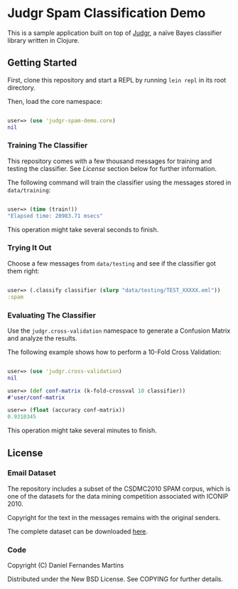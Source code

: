 # Judgr Spam Classification Demo

This is a sample application built on top of
[Judgr](http://danielfm.github.com/judgr/), a naïve Bayes classifier
library written in Clojure.

## Getting Started

First, clone this repository and start a REPL by running `lein repl`
in its root directory.

Then, load the core namespace:

````clojure

user=> (use 'judgr-spam-demo.core)
nil
````

### Training The Classifier

This repository comes with a few thousand messages for training and
testing the classifier. See _License_ section below for further
information.

The following command will train the classifier using the messages
stored in `data/training`:

````clojure

user=> (time (train!))
"Elapsed time: 20983.71 msecs"
````

This operation might take several seconds to finish.

### Trying It Out

Choose a few messages from `data/testing` and see if the classifier
got them right:

````clojure

user=> (.classify classifier (slurp "data/testing/TEST_XXXXX.eml"))
:spam
````

### Evaluating The Classifier

Use the `judgr.cross-validation` namespace to generate a Confusion
Matrix and analyze the results.

The following example shows how to perform a 10-Fold Cross Validation:

````clojure

user=> (use 'judgr.cross-validation)
nil

user=> (def conf-matrix (k-fold-crossval 10 classifier))
#'user/conf-matrix

user=> (float (accuracy conf-matrix))
0.9310345
````

This operation might take several minutes to finish.

## License

### Email Dataset

The repository includes a subset of the CSDMC2010 SPAM corpus, which is
one of the datasets for the data mining competition associated with
ICONIP 2010.

Copyright for the text in the messages remains with the original senders.

The complete dataset can be downloaded
[here](http://csmining.org/index.php/spam-email-datasets-.html).

### Code

Copyright (C) Daniel Fernandes Martins

Distributed under the New BSD License. See COPYING for further details.
